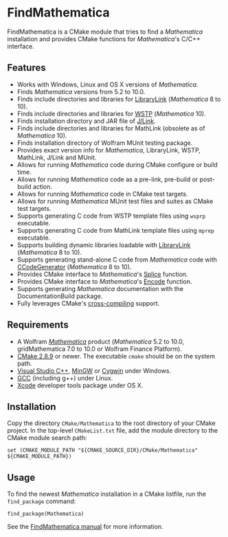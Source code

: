 FindMathematica
===============

FindMathematica is a CMake module that tries to find a *Mathematica* installation and
provides CMake functions for *Mathematica*'s C/C++ interface.

Features
--------

* Works with Windows, Linux and OS X versions of *Mathematica*.
* Finds *Mathematica* versions from 5.2 to 10.0.
* Finds include directories and libraries for [LibraryLink][wll] (*Mathematica* 8 to 10).
* Finds include directories and libraries for [WSTP][wstp] (*Mathematica* 10).
* Finds installation directory and JAR file of [J/Link][jlnk].
* Finds include directories and libraries for MathLink (obsolete as of *Mathematica* 10).
* Finds installation directory of Wolfram MUnit testing package.
* Provides exact version info for *Mathematica*, LibraryLink, WSTP, MathLink, J/Link and MUnit.
* Allows for running *Mathematica* code during CMake configure or build time.
* Allows for running *Mathematica* code as a pre-link, pre-build or post-build action.
* Allows for running *Mathematica* code in CMake test targets.
* Allows for running *Mathematica* MUnit test files and suites as CMake test targets.
* Supports generating C code from WSTP template files using `wsprp` executable.
* Supports generating C code from MathLink template files using `mprep` executable.
* Supports building dynamic libraries loadable with [LibraryLink][wll] (*Mathematica* 8 to 10).
* Supports generating stand-alone C code from *Mathematica* code with [CCodeGenerator][ccg]
  (*Mathematica* 8 to 10).
* Provides CMake interface to *Mathematica*'s [Splice][splc] function.
* Provides CMake interface to *Mathematica*'s [Encode][encd] function.
* Supports generating *Mathematica* documentation with the DocumentationBuild package.
* Fully leverages CMake's [cross-compiling][ccrc] support.

Requirements
------------

* A Wolfram [*Mathematica*][wmma] product (*Mathematica* 5.2 to 10.0, gridMathematica 7.0 to 10.0
  or Wolfram Finance Platform).
* [CMake 2.8.9][cmk] or newer. The executable `cmake` should be on the system path.
* [Visual Studio C++][vslstd], [MinGW][mingw] or [Cygwin][cgwn] under Windows.
* [GCC][gcc] (including g++) under Linux.
* [Xcode][xcdt] developer tools package under OS X.

Installation
------------

Copy the directory `CMake/Mathematica` to the root directory of your CMake project. In the
top-level `CMakeList.txt` file, add the module directory to the CMake module search path:

    set (CMAKE_MODULE_PATH "${CMAKE_SOURCE_DIR}/CMake/Mathematica" ${CMAKE_MODULE_PATH})

Usage
-----

To find the newest *Mathematica* installation in a CMake listfile, run the `find_package`
command:

    find_package(Mathematica)

See the [FindMathematica manual][manual] for more information.

[ccg]:http://reference.wolfram.com/language/CCodeGenerator/guide/CCodeGenerator.html
[ccrc]:http://www.cmake.org/Wiki/CMake_Cross_Compiling
[cgwn]:http://www.cygwin.com/
[cmk]:http://www.cmake.org/cmake/resources/software.html
[encd]:http://reference.wolfram.com/language/ref/Encode.html
[gcc]:http://gcc.gnu.org/
[jlnk]:http://reference.wolfram.com/language/JLink/tutorial/Overview.html
[manual]:https://github.com/sakra/FindMathematica/blob/master/MANUAL.md
[mingw]:http://www.mingw.org/
[splc]:http://reference.wolfram.com/language/ref/Splice.html
[vslstd]:http://msdn.microsoft.com/vstudio/
[wll]:http://reference.wolfram.com/language/guide/LibraryLink.html
[wmma]:http://www.wolfram.com/mathematica/
[wstp]:http://reference.wolfram.com/language/tutorial/WSTPAndExternalProgramCommunicationOverview.html
[xcdt]:http://developer.apple.com/xcode/
